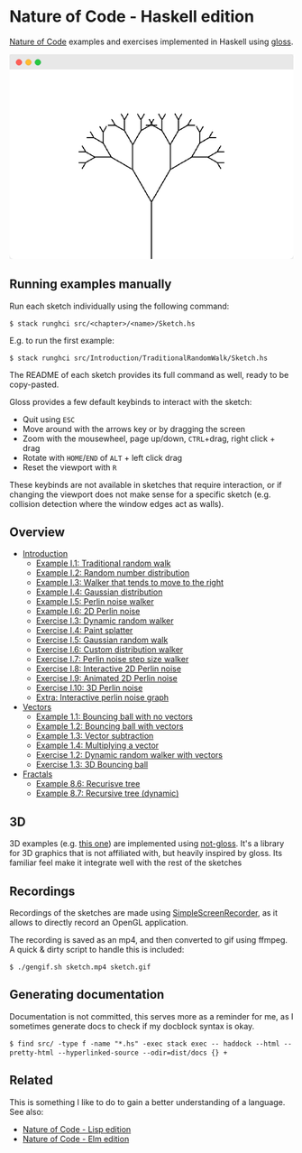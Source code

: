 # Nature of Code - Haskell edition

[Nature of Code][noc] examples and exercises implemented in Haskell using
[gloss][gloss].

![Recursive tree](assets/tree.png)

## Running examples manually

Run each sketch individually using the following command:

```
$ stack runghci src/<chapter>/<name>/Sketch.hs
```

E.g. to run the first example:

```
$ stack runghci src/Introduction/TraditionalRandomWalk/Sketch.hs
```

The README of each sketch provides its full command as well, ready to be
copy-pasted.

Gloss provides a few default keybinds to interact with the sketch:

- Quit using `ESC`
- Move around with the arrows key or by dragging the screen
- Zoom with the mousewheel, page up/down, `CTRL`+drag, right click + drag
- Rotate with `HOME`/`END` of `ALT` + left click drag
- Reset the viewport with `R`

These keybinds are not available in sketches that require interaction, or if
changing the viewport does not make sense for a specific sketch (e.g. collision
detection where the window edges act as walls).

## Overview

- [Introduction](src/Introduction/)
  - [Example I.1: Traditional random walk](src/Introduction/TraditionalRandomWalk)
  - [Example I.2: Random number distribution](src/Introduction/RandomNumberDistribution)
  - [Example I.3: Walker that tends to move to the right](src/Introduction/WalkerThatTendsToTheRight)
  - [Example I.4: Gaussian distribution](src/Introduction/GaussianDistribution)
  - [Example I.5: Perlin noise walker](src/Introduction/PerlinNoiseWalker)
  - [Example I.6: 2D Perlin noise](src/Introduction/PerlinNoise2D)
  - [Exercise I.3: Dynamic random walker](src/Introduction/DynamicRandomWalker)
  - [Exercise I.4: Paint splatter](src/Introduction/PaintSplatter)
  - [Exercise I.5: Gaussian random walk](src/Introduction/GaussianRandomWalk)
  - [Exercise I.6: Custom distribution walker](src/Introduction/CustomDistributionWalker)
  - [Exercise I.7: Perlin noise step size walker](src/Introduction/PerlinNoiseStepSizeWalker)
  - [Exercise I.8: Interactive 2D Perlin noise](src/Introduction/PerlinNoise2DInteractive/README.md)
  - [Exercise I.9: Animated 2D Perlin noise](src/Introduction/AnimatedPerlinNoise2D)
  - [Exercise I.10: 3D Perlin noise](src/Introduction/PerlinNoise3D)
  - [Extra: Interactive perlin noise graph](src/Introduction/PerlinNoiseGraph)
- [Vectors](src/Vectors/)
  - [Example 1.1: Bouncing ball with no vectors](src/Vectors/BouncingBallWithNoVectors)
  - [Example 1.2: Bouncing ball with vectors](src/Vectors/BouncingBallWithVectors)
  - [Example 1.3: Vector subtraction](src/Vectors/VectorSubtraction)
  - [Example 1.4: Multiplying a vector](src/Vectors/VectorMultiplication)
  - [Exercise 1.2: Dynamic random walker with vectors](src/Vectors/DynamicRandomWalkerWithVectors)
  - [Exercise 1.3: 3D Bouncing ball](src/Vectors/BouncingBall3D)
- [Fractals](src/Fractals/)
  - [Example 8.6: Recurisve tree](src/Fractals/RecursiveTree)
  - [Example 8.7: Recursive tree (dynamic)](src/Fractals/DynamicRecursiveTree)

## 3D

3D examples (e.g. [this one](src/Introduction/PerlinNoise3D)) are implemented
using [not-gloss][not-gloss]. It's a library for 3D graphics that is not
affiliated with, but heavily inspired by gloss. Its familiar feel make it
integrate well with the rest of the sketches

## Recordings

Recordings of the sketches are made using [SimpleScreenRecorder][ssr], as it
allows to directly record an OpenGL application.

The recording is saved as an mp4, and then converted to gif using ffmpeg. A
quick & dirty script to handle this is included:

```
$ ./gengif.sh sketch.mp4 sketch.gif
```

## Generating documentation

Documentation is not committed, this serves more as a reminder for me, as I
sometimes generate docs to check if my docblock syntax is okay.

```
$ find src/ -type f -name "*.hs" -exec stack exec -- haddock --html --pretty-html --hyperlinked-source --odir=dist/docs {} +
```

## Related

This is something I like to do to gain a better understanding of a language.
See also:

- [Nature of Code - Lisp edition][noc-lisp]
- [Nature of Code - Elm edition][noc-elm]

[noc]: http://natureofcode.com/
[gloss]: http://gloss.ouroborus.net/
[ssr]: https://www.maartenbaert.be/simplescreenrecorder/
[noc-lisp]: https://github.com/mark-gerarts/nature-of-code
[noc-elm]: https://github.com/mark-gerarts/nature-of-code-elm
[not-gloss]: https://hackage.haskell.org/package/not-gloss

